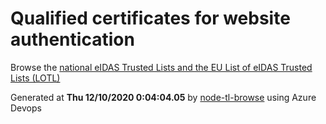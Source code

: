 # Qualified certificates for website authentication 
 Browse the [national eIDAS Trusted Lists and the EU List of eIDAS Trusted Lists (LOTL)](https://webgate.ec.europa.eu/tl-browser/#/) 
 
 
Generated at **Thu 12/10/2020  0:04:04.05** by [node-tl-browse](https://github.com/ymedlop/node-tl-browser) using Azure Devops 
